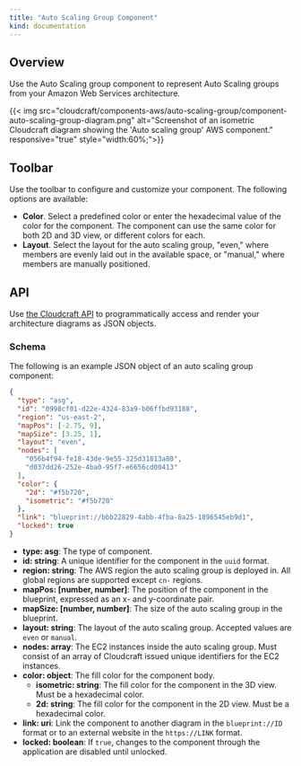 ```yaml
---
title: "Auto Scaling Group Component"
kind: documentation
---
```

## Overview

Use the Auto Scaling group component to represent Auto Scaling groups from your Amazon Web Services architecture.

{{< img src="cloudcraft/components-aws/auto-scaling-group/component-auto-scaling-group-diagram.png" alt="Screenshot of an isometric Cloudcraft diagram showing the 'Auto scaling group' AWS component." responsive="true" style="width:60%;">}}

## Toolbar

Use the toolbar to configure and customize your component. The following options are available:

- **Color**. Select a predefined color or enter the hexadecimal value of the color for the component. The component can use the same color for both 2D and 3D view, or different colors for each.
- **Layout**. Select the layout for the auto scaling group, "even," where members are evenly laid out in the available space, or "manual," where members are manually positioned.

## API

Use [the Cloudcraft API][1] to programmatically access and render your architecture diagrams as JSON objects. 

### Schema

The following is an example JSON object of an auto scaling group component:

```json
{
  "type": "asg",
  "id": "0998cf01-d22e-4324-83a9-b06ffbd93188",
  "region": "us-east-2",
  "mapPos": [-2.75, 9],
  "mapSize": [3.25, 1],
  "layout": "even",
  "nodes": [
    "056b4f94-fe18-43de-9e55-325d31813a80",
    "d037dd26-252e-4ba0-95f7-e6656cd00413"
  ],
  "color": {
    "2d": "#f5b720",
    "isometric": "#f5b720"
  },
  "link": "blueprint://bbb22829-4abb-4fba-8a25-1896545eb9d1",
  "locked": true
}
```

- **type: asg**: The type of component.
- **id: string**: A unique identifier for the component in the `uuid` format.
- **region: string**: The AWS region the auto scaling group is deployed in.  All global regions are supported except `cn-` regions.
- **mapPos: [number, number]**: The position of the component in the blueprint, expressed as an x- and y-coordinate pair.
- **mapSize: [number, number]**: The size of the auto scaling group in the blueprint.
- **layout: string**: The layout of the auto scaling group. Accepted values are `even` or `manual`.
- **nodes: array**: The EC2 instances inside the auto scaling group. Must consist of an array of Cloudcraft issued unique identifiers for the EC2 instances.
- **color: object**: The fill color for the component body.
  - **isometric: string**: The fill color for the component in the 3D view. Must be a hexadecimal color.
  - **2d: string**: The fill color for the component in the 2D view. Must be a hexadecimal color.
- **link: uri**: Link the component to another diagram in the `blueprint://ID` format or to an external website in the `https://LINK` format.
- **locked: boolean**: If `true`, changes to the component through the application are disabled until unlocked.

[1]: https://developers.cloudcraft.co/
